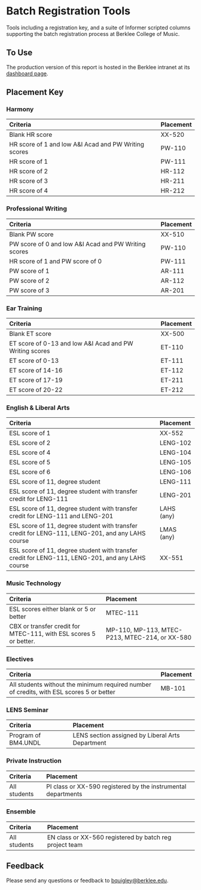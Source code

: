 # Batch Registration Tools

Tools including a registration key, and a suite of Informer
scripted columns supporting the batch registration process at Berklee College of Music.

## To Use

The production version of this report is hosted in the Berklee intranet at
its [dashboard page](https://wbsprd018.berklee.edu:448/informer-live/?locale=en_US#action=DashboardView&id=2121).

## Placement Key

### Harmony

| Criteria                                            | Placement   |
|:----------------------------------------------------|:------------|
| Blank HR score                                      | XX-520 |
| HR score of 1 and low A&I Acad and PW Writing scores| PW-110      |
| HR score of 1                                       | PW-111      |
| HR score of 2                                       | HR-112      |
| HR score of 3                                       | HR-211      |
| HR score of 4                                       | HR-212      |

### Professional Writing

| Criteria                                            | Placement   |
|:----------------------------------------------------|:------------|
| Blank PW score                                      | XX-510      |
| PW score of 0 and low A&I Acad and PW Writing scores| PW-110      |
| HR score of 1 and PW score of 0                     | PW-111      |
| PW score of 1                                       | AR-111      |
| PW score of 2                                       | AR-112      |
| PW score of 3                                       | AR-201      |

### Ear Training

| Criteria                                                | Placement   |
|:--------------------------------------------------------|:------------|
| Blank ET score                                          | XX-500      |
| ET score of 0-13 and low A&I Acad and PW Writing scores | ET-110      |
| ET score of 0-13                                        | ET-111      |
| ET score of 14-16                                       | ET-112      |
| ET score of 17-19                                       | ET-211      |
| ET score of 20-22                                       | ET-212      |

### English & Liberal Arts

| Criteria                                                                                               | Placement   |
|:-------------------------------------------------------------------------------------------------------|:------------|
| ESL score of 1                                                                                         | XX-552      |
| ESL score of 2                                                                                         | LENG-102    |
| ESL score of 4                                                                                         | LENG-104    |
| ESL score of 5                                                                                         | LENG-105    |
| ESL score of 6                                                                                         | LENG-106    |
| ESL score of 11, degree student                                                                  | LENG-111    |
| ESL score of 11, degree student with transfer credit for LENG-111                                 | LENG-201    |
| ESL score of 11, degree student with transfer credit for LENG-111 and LENG-201                    | LAHS (any)  |
| ESL score of 11, degree student with transfer credit for LENG-111, LENG-201, and any LAHS course  | LMAS (any)  |
| ESL score of 11, degree student with transfer credit for LENG-111, LENG-201, and any LAHS course | XX-551      |

### Music Technology

| Criteria                                                          | Placement                                       |
|:------------------------------------------------------------------|:------------------------------------------------|
| ESL scores either blank or 5 or better                           | MTEC-111                                        |
| CBX or transfer credit for MTEC-111, with ESL scores 5 or better. | MP-110, MP-113, MTEC-P213,  MTEC-214, or XX-580 |

### Electives

| Criteria                                                                                  | Placement   |
|:------------------------------------------------------------------------------------------|:------------|
| All students without the minimum required number of credits, with ESL scores 5 or better | MB-101      |

### LENS Seminar

| Criteria            | Placement                                        |
|:--------------------|:-------------------------------------------------|
| Program of BM4.UNDL | LENS section assigned by Liberal Arts Department |

### Private Instruction

| Criteria                     | Placement                                                     |
|:-----------------------------|:--------------------------------------------------------------|
| All students                 | PI class or XX-590 registered by the instrumental departments |

### Ensemble

| Criteria                     | Placement                                               |
|:-----------------------------|:--------------------------------------------------------|
| All students                 | EN class or XX-560 registered by batch reg project team |

## Feedback

Please send any questions or feedback to bquigley@berklee.edu.